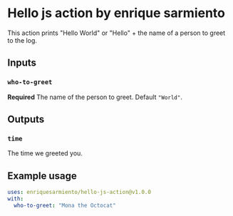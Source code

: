 # Hello js action by enrique sarmiento

This action prints "Hello World" or "Hello" + the name of a person to greet to the log.

## Inputs

### `who-to-greet`

**Required** The name of the person to greet. Default `"World"`.

## Outputs

### `time`

The time we greeted you.

## Example usage

```yaml
uses: enriquesarmiento/hello-js-action@v1.0.0
with:
  who-to-greet: "Mona the Octocat"
```
